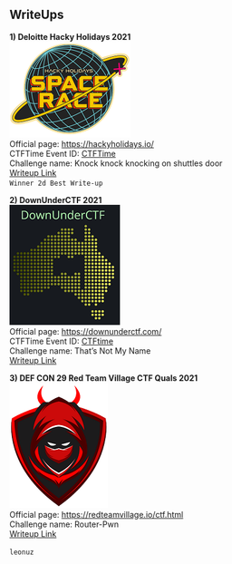 ## WriteUps

**1) Deloitte Hacky Holidays 2021**  
![Deloite](img/deloite.png)  
Official page: https://hackyholidays.io/  
CTFTime Event ID: [CTFTime](https://ctftime.org/event/1383)  
Challenge name: Knock knock knocking on shuttles door   
[Writeup Link](https://medium.com/@leonuz/knock-knock-knocking-on-shuttles-door-challenge-writeup-hacky-holidays-space-race-2021-ctf-263bfbb5a306)  
`Winner 2d Best Write-up` 

**2) DownUnderCTF 2021**  
![DownUnder](img/downunder.png)  
Official page: https://downunderctf.com/  
CTFTime Event ID: [CTFtime](https://ctftime.org/event/1312)  
Challenge name: That’s Not My Name  
[Writeup Link](https://medium.com/@leonuz/thats-not-my-name-forensic-challenge-writeup-downunderctf-2021-cc8211b6f60b) 

**3) DEF CON 29 Red Team Village CTF Quals 2021**  
![RTV](img/rtv.png)  
Official page: https://redteamvillage.io/ctf.html  
Challenge name: Router-Pwn  
[Writeup Link](https://leonuz.github.io/blog/Router-Pwn/)   


`leonuz`

